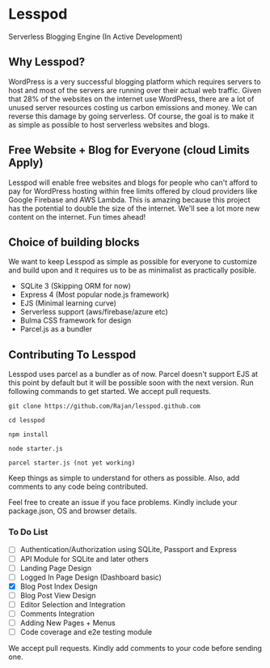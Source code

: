 # Lesspod
Serverless Blogging Engine (In Active Development)


## Why Lesspod?

WordPress is a very successful blogging platform which requires servers to host and most of the servers are running over their actual web traffic. Given that 28% of the websites on the internet use WordPress, there are a lot of unused server resources costing us carbon emissions and money. We can reverse this damage by going serverless. Of course, the goal is to make it as simple as possible to host serverless websites and blogs.


## Free Website + Blog for Everyone (cloud Limits Apply)

Lesspod will enable free websites and blogs for people who can't afford to pay for WordPress hosting within free limits offered by cloud providers like Google Firebase and AWS Lambda. This is amazing because this project has the potential to double the size of the internet. We'll see a lot more new content on the internet. Fun times ahead!

## Choice of building blocks

We want to keep Lesspod as simple as possible for everyone to customize and build upon and it requires us to be as minimalist as practically posible.

- SQLite 3 (Skipping ORM for now)
- Express 4 (Most popular node.js framework)
- EJS (Minimal learning curve)
- Serverless support (aws/firebase/azure etc)
- Bulma CSS framework for design
- Parcel.js as a bundler


## Contributing To Lesspod

Lesspod uses parcel as a bundler as of now. Parcel doesn't support EJS at this point by default but it will be possible soon with the next version. Run following commands to get started. We accept pull requests.

```
git clone https://github.com/Rajan/lesspod.github.com

cd lesspod

npm install

node starter.js

parcel starter.js (not yet working)

```

Keep things as simple to understand for others as possible. Also, add comments to any code being contributed.

Feel free to create an issue if you face problems. Kindly include your package.json, OS and browser details.


### To Do List

- [ ] Authentication/Authorization using SQLite, Passport and Express
- [ ] API Module for SQLite and later others
- [ ] Landing Page Design
- [ ] Logged In Page Design (Dashboard basic)
- [x] Blog Post Index Design
- [ ] Blog Post View Design
- [ ] Editor Selection and Integration
- [ ] Comments Integration
- [ ] Adding New Pages + Menus
- [ ] Code coverage and e2e testing module

We accept pull requests. Kindly add comments to your code before sending one.
